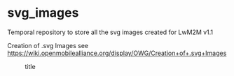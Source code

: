 # svg_images

Temporal repository to store all the svg images created for LwM2M v1.1

Creation of .svg Images see https://wiki.openmobilealliance.org/display/OWG/Creation+of+.svg+Images

<figure src="test4.svg" Alt"title">
  <figcaption>title</figcaption>
</figure>
